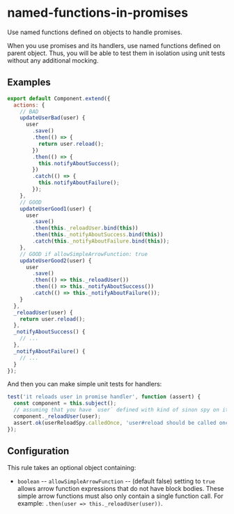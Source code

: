 # named-functions-in-promises

Use named functions defined on objects to handle promises.

When you use promises and its handlers, use named functions defined on parent object. Thus, you will be able to test them in isolation using unit tests without any additional mocking.

## Examples

```js
export default Component.extend({
  actions: {
    // BAD
    updateUserBad(user) {
      user
        .save()
        .then(() => {
          return user.reload();
        })
        .then(() => {
          this.notifyAboutSuccess();
        })
        .catch(() => {
          this.notifyAboutFailure();
        });
    },
    // GOOD
    updateUserGood1(user) {
      user
        .save()
        .then(this._reloadUser.bind(this))
        .then(this._notifyAboutSuccess.bind(this))
        .catch(this._notifyAboutFailure.bind(this));
    },
    // GOOD if allowSimpleArrowFunction: true
    updateUserGood2(user) {
      user
        .save()
        .then(() => this._reloadUser())
        .then(() => this._notifyAboutSuccess())
        .catch(() => this._notifyAboutFailure());
    }
  },
  _reloadUser(user) {
    return user.reload();
  },
  _notifyAboutSuccess() {
    // ...
  },
  _notifyAboutFailure() {
    // ...
  }
});
```

And then you can make simple unit tests for handlers:

```js
test('it reloads user in promise handler', function (assert) {
  const component = this.subject();
  // assuming that you have `user` defined with kind of sinon spy on its reload method
  component._reloadUser(user);
  assert.ok(userReloadSpy.calledOnce, 'user#reload should be called once');
});
```

## Configuration

This rule takes an optional object containing:

- `boolean` -- `allowSimpleArrowFunction` -- (default false) setting to `true` allows arrow function expressions that do not have block bodies. These simple arrow functions must also only contain a single function call. For example: `.then(user => this._reloadUser(user))`.
